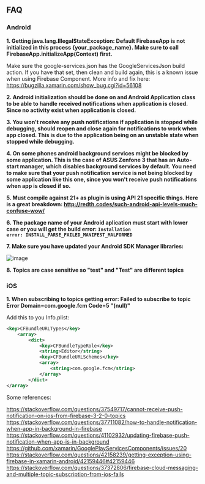 ## FAQ

### Android

<b> 1. Getting java.lang.IllegalStateException: Default FirebaseApp is not initialized in this process {your_package_name}. Make sure to call FirebaseApp.initializeApp(Context) first.</b>

Make sure the google-services.json has the GoogleServicesJson build action. If you have that set, then clean and build again, this is a known issue when using Firebase Component. More info and fix here: https://bugzilla.xamarin.com/show_bug.cgi?id=56108

<b> 2. Android initialization should be done on and Android Application class to be able to handle received notifications when application is closed. Since no activity exist when application is closed.</b>

<b> 3. You won't receive any push notifications if application is stopped while debugging, should reopen and close again for notifications to work when app closed. This is due to the application being on an unstable state when stopped while debugging.</b>

<b> 4. On some phones android background services might be blocked by some application. This is the case of ASUS Zenfone 3 that has an Auto-start manager, which disables background services by default. You need to make sure that your push notification service is not being blocked by some application like this one, since you won't receive push notifications when app is closed if so.</b>

<b> 5. Must compile against 21+ as plugin is using API 21 specific things. Here is a great breakdown: http://redth.codes/such-android-api-levels-much-confuse-wow/</b>

<b> 6. The package name of your Android aplication must <b>start with lower case</b> or you will get the build error: <code>Installation error: INSTALL_PARSE_FAILED_MANIFEST_MALFORMED</code> </b>

<b> 7. Make sure you have updated your Android SDK Manager libraries:</b>

![image](https://cloud.githubusercontent.com/assets/2547751/6440604/1b0afb64-c0b5-11e4-93b8-c496e2bfa588.png)

<b> 8. Topics are case sensitive so "test" and "Test" are different topics </b>

### iOS

<b> 1. When subscribing to topics getting error: Failed to subscribe to topic Error Domain=com.google.fcm Code=5 "(null)" </b>

Add this to you Info.plist:
```xml
<key>CFBundleURLTypes</key>
	<array>
		<dict>
			<key>CFBundleTypeRole</key>
			<string>Editor</string>
			<key>CFBundleURLSchemes</key>
			<array>
				<string>com.google.fcm</string>
			</array>
		</dict>
</array>
``` 

Some references:


https://stackoverflow.com/questions/37549717/cannot-receive-push-notification-on-ios-from-firebase-3-2-0-topics
https://stackoverflow.com/questions/37711082/how-to-handle-notification-when-app-in-background-in-firebase
https://stackoverflow.com/questions/41102932/updating-firebase-push-notification-when-app-is-in-background
https://github.com/xamarin/GooglePlayServicesComponents/issues/20
https://stackoverflow.com/questions/42158239/getting-exception-using-firebase-in-xamarin-android/42159446#42159446
https://stackoverflow.com/questions/37372806/firebase-cloud-messaging-and-multiple-topic-subscription-from-ios-fails
